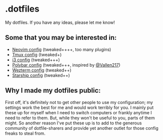 # .dotfiles
My dotfiles. If you have any ideas, please let me know!

## Some that you may be interested in:
* [Neovim config](https://github.com/ArjunSahlot/.dotfiles/tree/main/.config/nvim) (tweaked++++, too many plugins)
* [Tmux config](https://github.com/ArjunSahlot/.dotfiles/tree/main/.config/tmux) (tweaked+)
* [i3 config](https://github.com/ArjunSahlot/.dotfiles/tree/main/.config/i3) (tweaked+++)
* [Polybar config](https://github.com/ArjunSahlot/.dotfiles/tree/main/.config/polybar) (tweaked+++, inspired by [@Vallen217](https://github.com/Vallen217/dotfiles/))
* [Wezterm config](https://github.com/ArjunSahlot/.dotfiles/tree/main/.config/wezterm) (tweaked++)
* [Starship config](https://github.com/ArjunSahlot/.dotfiles/tree/main/.config/starship.toml) (tweaked++)

## Why I made my dotfiles public:
First off, it's definitely not to get other people to use my configuration; my settings work the best for me and would work terribly for you. I mainly put these up for myself when I need to switch computers or frankly anytime I need to refer to them. But, while they won't be useful to you, parts of them might. So another reason I've put these up is to add to the generous community of dotfile-sharers and provide yet another outlet for those config freaks to steal from.

